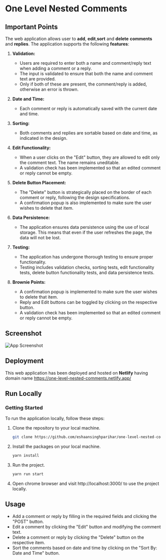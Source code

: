 
# One Level Nested Comments



## Important Points

The web application allows user to **add**, **edit**,**sort** and **delete** **comments** and **replies**. The application supports the following **features**:

1. **Validation:**
   - Users are required to enter both a name and comment/reply text when adding a comment or a reply.
   - The input is validated to ensure that both the name and comment text are provided.
   - Only if both of these are present, the comment/reply is added, otherwise an error is thrown.

2. **Date and Time:**
   - Each comment or reply is automatically saved with the current date and time.

3. **Sorting:**
   - Both comments and replies are sortable based on date and time, as indicated in the design.

4. **Edit Functionality:**
   - When a user clicks on the "Edit" button, they are allowed to edit only the comment text. The name remains uneditable.
   - A validation check has been implemented so that an edited comment or reply cannot be empty.

5. **Delete Button Placement:**
   - The "Delete" button is strategically placed on the border of each comment or reply, following the design specifications.
   - A confirmation popup is also implemented to make sure the user wishes to delete that item.

6. **Data Persistence:**
   - The application ensures data persistence using the use of local storage. This means that even if the user refreshes the page, the data will not be lost.

7. **Testing:**
   - The application has undergone thorough testing to ensure proper functionality.
   - Testing includes validation checks, sorting tests, edit functionality tests, delete button functionality tests, and data persistence tests.

8. **Brownie Points:**
    - A confirmation popup is implemented to make sure the user wishes to delete that item.
    - Reply and Edit buttons can be toggled by clicking on the respective button.
    - A validation check has been implemented so that an edited comment or reply cannot be empty.


## Screenshot

![App Screenshot](https://github.com/eshaansinghparihar/one-level-nested-comments/assets/52907892/a4078590-e5b7-436e-98bd-12925b46f9d1)


## Deployment

This web application has been deployed and hosted on **Netlify** having domain name https://one-level-nested-comments.netlify.app/


## Run Locally

### Getting Started

To run the application locally, follow these steps:

1. Clone the repository to your local machine.

   ```bash
   git clone https://github.com/eshaansinghparihar/one-level-nested-comments.git

2. Install the packages on your local machine.

    ```bash
    yarn install

3. Run the project.

    ```bash
    yarn run start 

4. Open chrome browser and visit http://localhost:3000/ to use the project locally.
## Usage

- Add a comment or reply by filling in the required fields and clicking the "POST" button.
- Edit a comment by clicking the "Edit" button and modifying the comment text.
- Delete a comment or reply by clicking the "Delete" button on the respective item.
- Sort the comments based on date and time by clicking on the "Sort By: Date and Time" button.

